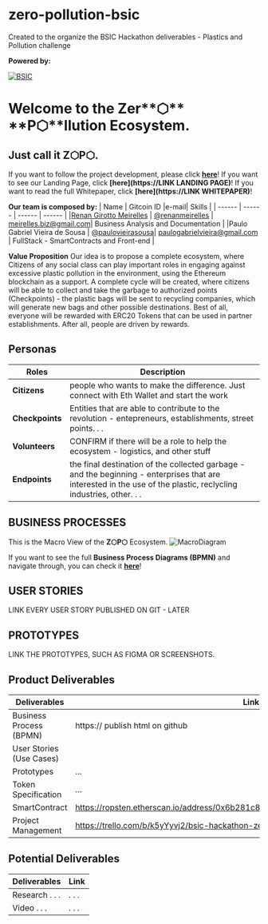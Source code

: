 # zero-pollution-bsic

Created to the organize the BSIC Hackathon deliverables - Plastics and Pollution challenge

**Powered by:**

[![BSIC](https://secure.meetupstatic.com/photos/event/8/d/b/f/600_488376287.jpeg)](https://blockchainforsocialimpact.com/)

# Welcome to the **Z**er**⬡** **P⬡**llution Ecosystem.
## Just call it Z⬡P⬡.

If you want to follow the project development, please click **[here](https://trello.com/b/k5yYyvj2/bsci-hackathon-zero-pollution)**!
If you want to see our Landing Page, click **[here](https://LINK LANDING PAGE)**!
If you want to read the full Whitepaper, click **[here](https://LINK WHITEPAPER)**!



**Our team is composed by:**
| Name | Gitcoin ID |e-mail| Skills |
| ------ | ------ | ------ | ------ |
|[Renan Girotto Meirelles](https://www.linkedin.com/in/renan-girotto-meirelles-21311121/) | [@renanmeirelles](https://gitcoin.co/renanmeirelles) | meirelles.biz@gmail.com| Business Analysis and Documentation |
|Paulo Gabriel Vieira de Sousa | [@paulovieirasousa](https://gitcoin.co/paulovieirasousa)| paulogabrielvieira@gmail.com | FullStack - SmartContracts and Front-end |

**Value Proposition**
Our idea is to propose a complete ecosystem, where Citizens of any social class can play important roles in engaging against excessive plastic pollution in the environment, using the Ethereum blockchain as a support. A complete cycle will be created, where citizens will be able to collect and take the garbage to authorized points (Checkpoints) - the plastic bags will be sent to recycling companies, which will generate new bags and other possible destinations. Best of all, everyone will be rewarded with ERC20 Tokens that can be used in partner establishments. After all, people are driven by rewards.


## Personas
| Roles | Description |
| ------ | ------ |
| **Citizens** | people who wants to make the difference. Just connect with Eth Wallet and start the work |
| **Checkpoints** | Entities that are able to contribute to the revolution - entepreneurs, establishments, street points. . . |
| **Volunteers** | CONFIRM if there will be a role to help the ecosystem - logistics, and other stuff|
| **Endpoints** | the final destination of the collected garbage - and the beginning - enterprises that are interested in the use of the plastic, reclycling industries, other. . . |


## BUSINESS PROCESSES
This is the Macro View of the **Z⬡P⬡** Ecosystem. 
![MacroDiagram](https://scontent.fvcp2-1.fna.fbcdn.net/v/t1.15752-9/88220510_603892543794488_3831599170108522496_n.png?_nc_cat=109&_nc_sid=b96e70&_nc_ohc=J9zmpJw1tawAX-EyT8J&_nc_ht=scontent.fvcp2-1.fna&oh=e9107e86dae68c046be0eb9222904c95&oe=5EFC405F)

If you want to see the full **Business Process Diagrams (BPMN)** and navigate through, you can check it [**here**](https://PROCESS_LINK)!

## USER STORIES
LINK EVERY USER STORY PUBLISHED ON GIT - LATER

## PROTOTYPES
LINK THE PROTOTYPES, SUCH AS FIGMA OR SCREENSHOTS.

## Product Deliverables
| Deliverables | Link |
| ------ | ------ |
| Business Process (BPMN) | https:// publish html on github |
| User Stories (Use Cases) | 
| Prototypes | ... |
| Token Specification | ... |
|SmartContract|https://ropsten.etherscan.io/address/0x6b281c877205a04a9a31551a37757c34501940c5|
| Project Management| https://trello.com/b/k5yYyvj2/bsic-hackathon-zero-pollution |

## Potential Deliverables
| Deliverables | Link |
| ------ | ------ |
| Research . . .  | . . . |
| Video . . .  | . . . |










